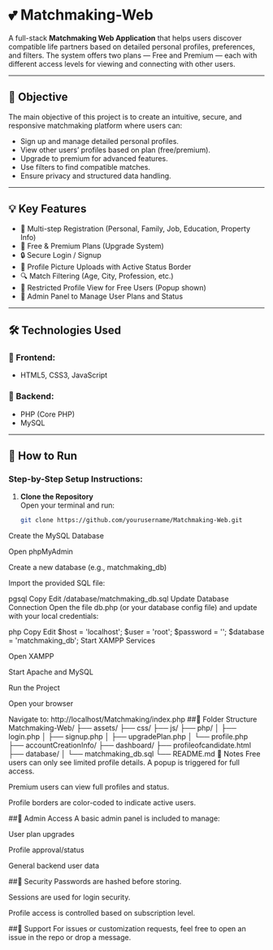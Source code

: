 # 💕 Matchmaking-Web

A full-stack **Matchmaking Web Application** that helps users discover compatible life partners based on detailed personal profiles, preferences, and filters. The system offers two plans — Free and Premium — each with different access levels for viewing and connecting with other users.

---

## 🎯 Objective

The main objective of this project is to create an intuitive, secure, and responsive matchmaking platform where users can:

- Sign up and manage detailed personal profiles.
- View other users’ profiles based on plan (free/premium).
- Upgrade to premium for advanced features.
- Use filters to find compatible matches.
- Ensure privacy and structured data handling.

---

## 💡 Key Features

- 📝 Multi-step Registration (Personal, Family, Job, Education, Property Info)
- 👤 Free & Premium Plans (Upgrade System)
- 🔒 Secure Login / Signup
- 📸 Profile Picture Uploads with Active Status Border
- 🔍 Match Filtering (Age, City, Profession, etc.)
- 🚫 Restricted Profile View for Free Users (Popup shown)
- 🧾 Admin Panel to Manage User Plans and Status

---

## 🛠️ Technologies Used

### 🔹 Frontend:
- HTML5, CSS3, JavaScript

### 🔹 Backend:
- PHP (Core PHP)
- MySQL

---

## 🚀 How to Run

### Step-by-Step Setup Instructions:

1. **Clone the Repository**  
   Open your terminal and run:
   ```bash
   git clone https://github.com/yourusername/Matchmaking-Web.git
Create the MySQL Database

Open phpMyAdmin

Create a new database (e.g., matchmaking_db)

Import the provided SQL file:

pgsql
Copy
Edit
/database/matchmaking_db.sql
Update Database Connection
Open the file db.php (or your database config file) and update with your local credentials:

php
Copy
Edit
$host = 'localhost';
$user = 'root';
$password = '';
$database = 'matchmaking_db';
Start XAMPP Services

Open XAMPP

Start Apache and MySQL

Run the Project

Open your browser

Navigate to:
http://localhost/Matchmaking/index.php
##📁 Folder Structure
Matchmaking-Web/
├── assets/
├── css/
├── js/
├── php/
│   ├── login.php
│   ├── signup.php
│   ├── upgradePlan.php
│   └── profile.php
├── accountCreationInfo/
├── dashboard/
├── profileofcandidate.html
├── database/
│   └── matchmaking_db.sql
└── README.md
📌 Notes
Free users can only see limited profile details. A popup is triggered for full access.

Premium users can view full profiles and status.

Profile borders are color-coded to indicate active users.

##👑 Admin Access
A basic admin panel is included to manage:

User plan upgrades

Profile approval/status

General backend user data

##🔐 Security
Passwords are hashed before storing.

Sessions are used for login security.

Profile access is controlled based on subscription level.

##💬 Support
For issues or customization requests, feel free to open an issue in the repo or drop a message.
